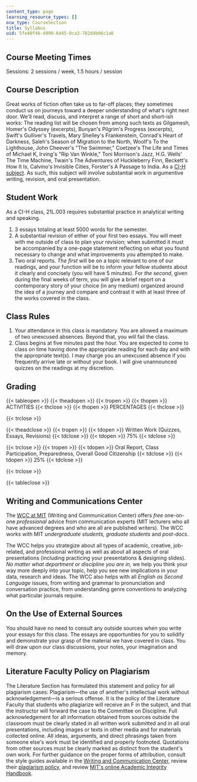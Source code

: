 ```yaml
---
content_type: page
learning_resource_types: []
ocw_type: CourseSection
title: Syllabus
uid: 5fe40f46-d990-6d45-0ca3-782d4b06c1a6
---
```


Course Meeting Times
--------------------

Sessions: 2 sessions / week, 1.5 hours / session

Course Description
------------------

Great works of fiction often take us to far-off places; they sometimes conduct us on journeys toward a deeper understanding of what's right next door. We'll read, discuss, and interpret a range of short and short-ish works: The reading list will be chosen from among such texts as Gilgamesh, Homer's Odyssey (excerpts), Bunyan's Pilgrim's Progress (excerpts), Swift's Gulliver's Travels, Mary Shelley's Frankenstein, Conrad's Heart of Darkness, Saleh's Season of Migration to the North, Woolf's To the Lighthouse, John Cheever's "The Swimmer," Coetzee's The Life and Times of Michael K, Irving's "Rip Van Winkle," Toni Morrison's Jazz, H.G. Wells' The Time Machine, Twain's The Adventures of Huckleberry Finn, Beckett's How It Is, Calvino's Invisible Cities, Forster's A Passage to India. As a [CI-H subject](http://web.mit.edu/commreq/cih.html). As such, this subject will involve substantial work in argumentive writing, revision, and oral presentation.

Student Work
------------

As a CI-H class, 21L.003 requires substantial practice in analytical writing and speaking.

1.  3 essays totaling at least 5000 words for the semester.
2.  A substantial revision of either of your first two essays. You will meet with me outside of class to plan your revision; when submitted it must be accompanied by a one-page statement reflecting on what you found necessary to change and what improvements you attempted to make.
3.  Two oral reports. _The first_ will be on a topic relevant to one of our readings, and your function will be to inform your fellow students about it clearly and concisely (you will have 5 minutes). For _the second_, given during the final weeks of term, you will give a brief report on a contemporary story of your choice (in any medium) organized around the idea of a journey and compare and contrast it with at least three of the works covered in the class.

Class Rules
-----------

1.  Your attendance in this class is mandatory. You are allowed a maximum of two unexcused absences. Beyond that, you will fail the class.
2.  Class begins at five minutes past the hour. You are expected to come to class on time having done the appropriate reading for each day and with the appropriate text(s). I may charge you an unexcused absence if you frequently arrive late or without your book. I will give unannounced quizzes on the readings at my discretion.

Grading
-------

{{< tableopen >}}
{{< theadopen >}}
{{< tropen >}}
{{< thopen >}}
ACTIVITIES
{{< thclose >}}
{{< thopen >}}
PERCENTAGES
{{< thclose >}}

{{< trclose >}}

{{< theadclose >}}
{{< tropen >}}
{{< tdopen >}}
Written Work (Quizzes, Essays, Revisions)
{{< tdclose >}}
{{< tdopen >}}
75%
{{< tdclose >}}

{{< trclose >}}
{{< tropen >}}
{{< tdopen >}}
Oral Report, Class Participation, Preparedness, Overall Good Citizenship
{{< tdclose >}}
{{< tdopen >}}
25%
{{< tdclose >}}

{{< trclose >}}

{{< tableclose >}}

Writing and Communications Center
---------------------------------

The [WCC at MIT](http://cmsw.mit.edu/writing-and-communication-center/) (Writing and Communication Center) offers _free_ one-on-one _professional_ advice from communication experts (MIT lecturers who all have advanced degrees and who are all are published writers). The WCC works with MIT _undergraduate students, graduate students_ and _post-docs_.

The WCC helps you strategize about all types of academic, creative, job-related, and professional writing as well as about all aspects of oral presentations (including practicing your presentations & designing slides). _No matter what department or discipline you are in,_ we help you think your way more deeply into your topic, help you see new implications in your data, research and ideas. The WCC also helps with all _English as Second Language_ issues, from writing and grammar to pronunciation and conversation practice, from understanding genre conventions to analyzing what particular journals require.

On the Use of External Sources
------------------------------

You should have no need to consult any outside sources when you write your essays for this class. The essays are opportunities for you to solidify and demonstrate your grasp of the material we have covered in class. You will draw upon our class discussions, your notes, your imagination and memory.

Literature Faculty Policy on Plagiarism
---------------------------------------

The Literature Section has formulated this statement and policy for all plagiarism cases: Plagiarism—the use of another's intellectual work without acknowledgement—is a serious offense. It is the policy of the Literature Faculty that students who plagiarize will receive an F in the subject, and that the instructor will forward the case to the Committee on Discipline. Full acknowledgement for all information obtained from sources outside the classroom must be clearly stated in all written work submitted and in all oral presentations, including images or texts in other media and for materials collected online. All ideas, arguments, and direct phrasings taken from someone else's work must be identified and properly footnoted. Quotations from other sources must be clearly marked as distinct from the student's own work. For further guidance on the proper forms of attribution, consult the style guides available in the [Writing and Communication Center](http://cmsw.mit.edu/writing-and-communication-center/), review their [plagiarism policy](http://cmsw.mit.edu/writing-and-communication-center/avoiding-plagiarism/), and review [MIT's online Academic Integrity Handbook](http://integrity.mit.edu).